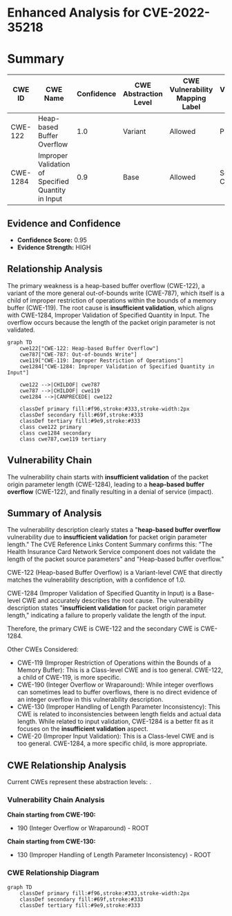 # Enhanced Analysis for CVE-2022-35218

# Summary
| CWE ID | CWE Name | Confidence | CWE Abstraction Level | CWE Vulnerability Mapping Label | CWE-Vulnerability Mapping Notes |
|---|---|---|---|---|---|
| CWE-122 | Heap-based Buffer Overflow | 1.0 | Variant | Allowed | Primary CWE |
| CWE-1284 | Improper Validation of Specified Quantity in Input | 0.9 | Base | Allowed | Secondary Candidate |

## Evidence and Confidence

*   **Confidence Score:** 0.95
*   **Evidence Strength:** HIGH

## Relationship Analysis
The primary weakness is a heap-based buffer overflow (CWE-122), a variant of the more general out-of-bounds write (CWE-787), which itself is a child of improper restriction of operations within the bounds of a memory buffer (CWE-119). The root cause is **insufficient validation**, which aligns with CWE-1284, Improper Validation of Specified Quantity in Input. The overflow occurs because the length of the packet origin parameter is not validated.

```mermaid
graph TD
    cwe122["CWE-122: Heap-based Buffer Overflow"]
    cwe787["CWE-787: Out-of-bounds Write"]
    cwe119["CWE-119: Improper Restriction of Operations"]
    cwe1284["CWE-1284: Improper Validation of Specified Quantity in Input"]

    cwe122 -->|CHILDOF| cwe787
    cwe787 -->|CHILDOF| cwe119
    cwe1284 -->|CANPRECEDE| cwe122

    classDef primary fill:#f96,stroke:#333,stroke-width:2px
    classDef secondary fill:#69f,stroke:#333
    classDef tertiary fill:#9e9,stroke:#333
    class cwe122 primary
    class cwe1284 secondary
    class cwe787,cwe119 tertiary
```

## Vulnerability Chain
The vulnerability chain starts with **insufficient validation** of the packet origin parameter length (CWE-1284), leading to a **heap-based buffer overflow** (CWE-122), and finally resulting in a denial of service (impact).

## Summary of Analysis
The vulnerability description clearly states a "**heap-based buffer overflow** vulnerability due to **insufficient validation** for packet origin parameter length." The CVE Reference Links Content Summary confirms this: "The Health Insurance Card Network Service component does not validate the length of the packet source parameters" and "Heap-based buffer overflow."

CWE-122 (Heap-based Buffer Overflow) is a Variant-level CWE that directly matches the vulnerability description, with a confidence of 1.0.

CWE-1284 (Improper Validation of Specified Quantity in Input) is a Base-level CWE and accurately describes the root cause. The vulnerability description states "**insufficient validation** for packet origin parameter length," indicating a failure to properly validate the length of the input.

Therefore, the primary CWE is CWE-122 and the secondary CWE is CWE-1284.

Other CWEs Considered:

*   CWE-119 (Improper Restriction of Operations within the Bounds of a Memory Buffer): This is a Class-level CWE and is too general. CWE-122, a child of CWE-119, is more specific.
*   CWE-190 (Integer Overflow or Wraparound): While integer overflows can sometimes lead to buffer overflows, there is no direct evidence of an integer overflow in this vulnerability description.
*   CWE-130 (Improper Handling of Length Parameter Inconsistency): This CWE is related to inconsistencies between length fields and actual data length. While related to input validation, CWE-1284 is a better fit as it focuses on the **insufficient validation** aspect.
*   CWE-20 (Improper Input Validation): This is a Class-level CWE and is too general. CWE-1284, a more specific child, is more appropriate.


## CWE Relationship Analysis

Current CWEs represent these abstraction levels: .


### Vulnerability Chain Analysis

**Chain starting from CWE-190:**
- 190 (Integer Overflow or Wraparound) - ROOT


**Chain starting from CWE-130:**
- 130 (Improper Handling of Length Parameter Inconsistency) - ROOT



### CWE Relationship Diagram

```mermaid
graph TD
    classDef primary fill:#f96,stroke:#333,stroke-width:2px
    classDef secondary fill:#69f,stroke:#333
    classDef tertiary fill:#9e9,stroke:#333
```